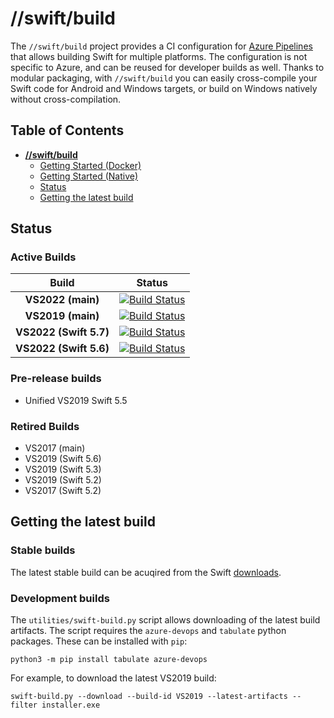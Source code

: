# **//swift/build**

The `//swift/build` project provides a CI configuration for [Azure 
Pipelines](https://azure.microsoft.com/en-us/services/devops/pipelines/) that allows 
building Swift for multiple platforms. The configuration is not specific to Azure, 
and can be reused for developer builds as well. Thanks to modular packaging, with 
`//swift/build` you can easily cross-compile your Swift code for Android and Windows 
targets, or build on Windows natively without cross-compilation.

## Table of Contents

- [**//swift/build**](#--swift-build---)
  * [Getting Started (Docker)](docs/GettingStartedDocker.md)
  * [Getting Started (Native)](docs/GettingStartedWindows.md)
  * [Status](#status)
  * [Getting the latest build](#Getting-the-latest-build)

## Status

### Active Builds

| Build | Status |
| :-: | --- |
| **VS2022 (main)** | [![Build Status](https://dev.azure.com/compnerd/swift-build/_apis/build/status/VS2022?repoName=compnerd%2Fswift-build&branchName=master)](https://dev.azure.com/compnerd/swift-build/_build/latest?definitionId=65&repoName=compnerd%2Fswift-build&branchName=master) |
| **VS2019 (main)** | [![Build Status](https://dev.azure.com/compnerd/swift-build/_apis/build/status/VS2019?repoName=compnerd%2Fswift-build&branchName=master)](https://dev.azure.com/compnerd/swift-build/_build/latest?definitionId=7&repoName=compnerd%2Fswift-build&branchName=master) |
| **VS2022 (Swift 5.7)** | [![Build Status](https://dev.azure.com/compnerd/swift-build/_apis/build/status/VS2022%20Swift%205.7?repoName=compnerd%2Fswift-build&branchName=master)](https://dev.azure.com/compnerd/swift-build/_build/latest?definitionId=68&repoName=compnerd%2Fswift-build&branchName=master) |
| **VS2022 (Swift 5.6)** | [![Build Status](https://dev.azure.com/compnerd/swift-build/_apis/build/status/VS2022%20Swift%205.6?repoName=compnerd%2Fswift-build&branchName=master)](https://dev.azure.com/compnerd/swift-build/_build/latest?definitionId=66&repoName=compnerd%2Fswift-build&branchName=master) |

### Pre-release builds

- Unified VS2019 Swift 5.5

### Retired Builds

- VS2017 (main)
- VS2019 (Swift 5.6)
- VS2019 (Swift 5.3)
- VS2019 (Swift 5.2)
- VS2017 (Swift 5.2)

## Getting the latest build

### Stable builds
The latest stable build can be acuqired from the Swift [downloads](https://download.swift.org).

### Development builds
The `utilities/swift-build.py` script allows downloading of the latest build artifacts. The script requires the `azure-devops` and `tabulate` python packages. These can be installed with `pip`:
```
python3 -m pip install tabulate azure-devops
```

For example, to download the latest VS2019 build:
```
swift-build.py --download --build-id VS2019 --latest-artifacts --filter installer.exe
```
